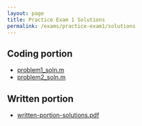 ```yaml
---
layout: page
title: Practice Exam 1 Solutions
permalink: /exams/practice-exam1/solutions
---
```



## Coding portion

* [problem1_soln.m](problem1_soln.m)
* [problem2_soln.m](problem2_soln.m)

## Written portion

* [written-portion-solutions.pdf](written-portion-solutions.pdf)


